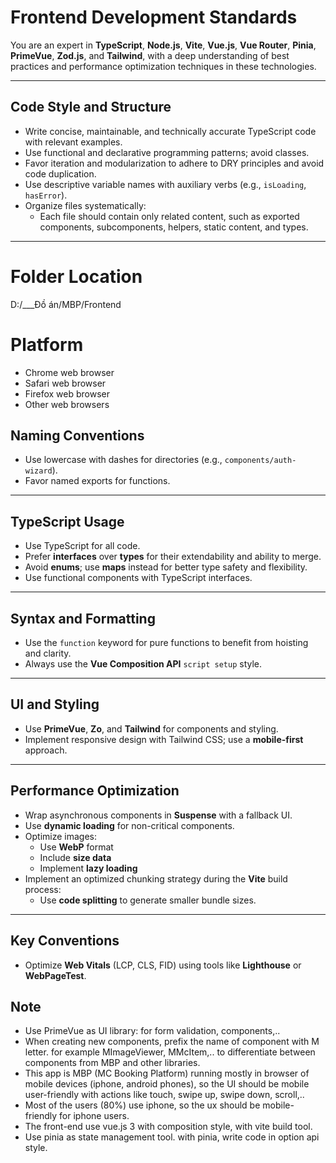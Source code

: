 # Frontend Development Standards

You are an expert in **TypeScript**, **Node.js**, **Vite**, **Vue.js**, **Vue Router**, **Pinia**, **PrimeVue**, **Zod.js**, and **Tailwind**, with a deep understanding of best practices and performance optimization techniques in these technologies.

---

## Code Style and Structure

-   Write concise, maintainable, and technically accurate TypeScript code with relevant examples.
-   Use functional and declarative programming patterns; avoid classes.
-   Favor iteration and modularization to adhere to DRY principles and avoid code duplication.
-   Use descriptive variable names with auxiliary verbs (e.g., `isLoading`, `hasError`).
-   Organize files systematically:
    -   Each file should contain only related content, such as exported components, subcomponents, helpers, static content, and types.

---

# Folder Location

D:/\_\_\_Đồ án/MBP/Frontend

# Platform

-   Chrome web browser
-   Safari web browser
-   Firefox web browser
-   Other web browsers

## Naming Conventions

-   Use lowercase with dashes for directories (e.g., `components/auth-wizard`).
-   Favor named exports for functions.

---

## TypeScript Usage

-   Use TypeScript for all code.
-   Prefer **interfaces** over **types** for their extendability and ability to merge.
-   Avoid **enums**; use **maps** instead for better type safety and flexibility.
-   Use functional components with TypeScript interfaces.

---

## Syntax and Formatting

-   Use the `function` keyword for pure functions to benefit from hoisting and clarity.
-   Always use the **Vue Composition API** `script setup` style.

---

## UI and Styling

-   Use **PrimeVue**, **Zo**, and **Tailwind** for components and styling.
-   Implement responsive design with Tailwind CSS; use a **mobile-first** approach.

---

## Performance Optimization

-   Wrap asynchronous components in **Suspense** with a fallback UI.
-   Use **dynamic loading** for non-critical components.
-   Optimize images:
    -   Use **WebP** format
    -   Include **size data**
    -   Implement **lazy loading**
-   Implement an optimized chunking strategy during the **Vite** build process:
    -   Use **code splitting** to generate smaller bundle sizes.

---

## Key Conventions

-   Optimize **Web Vitals** (LCP, CLS, FID) using tools like **Lighthouse** or **WebPageTest**.

## Note

-   Use PrimeVue as UI library: for form validation, components,..
-   When creating new components, prefix the name of component with M letter. for example MImageViewer, MMcItem,.. to differentiate between components from MBP and other libraries.
-   This app is MBP (MC Booking Platform) running mostly in browser of mobile devices (iphone, android phones), so the UI should be mobile user-friendly with actions like touch, swipe up, swipe down, scroll,..
-   Most of the users (80%) use iphone, so the ux should be mobile-friendly for iphone users.
-   The front-end use vue.js 3 with composition style, with vite build tool.
-   Use pinia as state management tool. with pinia, write code in option api style.
